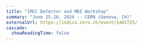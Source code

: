 ```yaml
---
title: "IMCC Detector and MDI Workshop"
summary: "June 25-26, 2024 -- CERN (Geneva, CH)"
externalUrl: https://indico.cern.ch/event/1402725/
cascade:
  showReadingTime: false
---
```


